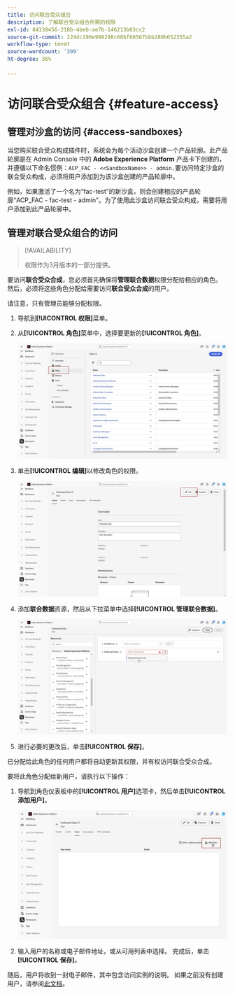 ```yaml
---
title: 访问联合受众组合
description: 了解联合受众组合所需的权限
exl-id: 84138456-218b-4beb-ae7b-146213b03cc2
source-git-commit: 224dc190e998298c68bf60567bbb280b652355a2
workflow-type: tm+mt
source-wordcount: '309'
ht-degree: 36%

---
```


# 访问联合受众组合 {#feature-access}

## 管理对沙盒的访问 {#access-sandboxes}

当您购买联合受众构成插件时，系统会为每个活动沙盒创建一个产品轮廓。此产品轮廓是在 Admin Console 中的 **Adobe Experience Platform** 产品卡下创建的，并遵循以下命名惯例：`ACP_FAC - <<SandboxName>> - admin.`要访问特定沙盒的联合受众构成，必须将用户添加到为该沙盒创建的产品轮廓中。

例如，如果激活了一个名为“fac-test”的新沙盒，则会创建相应的产品轮廓“ACP_FAC - fac-test - admin”。为了使用此沙盒访问联合受众构成，需要将用户添加到此产品轮廓中。

## 管理对联合受众组合的访问

>[!AVAILABILITY]
>
>权限作为3月版本的一部分提供。

要访问&#x200B;**联合受众合成**，您必须首先确保将&#x200B;**管理联合数据**&#x200B;权限分配给相应的角色。 然后，必须将这些角色分配给需要访问&#x200B;**联合受众合成**&#x200B;的用户。

请注意，只有管理员能够分配权限。

1. 导航到&#x200B;**[!UICONTROL 权限]**&#x200B;菜单。

1. 从&#x200B;**[!UICONTROL 角色]**&#x200B;菜单中，选择要更新的&#x200B;**[!UICONTROL 角色]**。

   ![](assets/access_fda_1.png)

1. 单击&#x200B;**[!UICONTROL 编辑]**&#x200B;以修改角色的权限。

   ![](assets/access_fda_2.png)

1. 添加&#x200B;**联合数据**&#x200B;资源，然后从下拉菜单中选择&#x200B;**[!UICONTROL 管理联合数据]**。

   ![](assets/access_fda_3.png)

1. 进行必要的更改后，单击&#x200B;**[!UICONTROL 保存]**。

已分配给此角色的任何用户都将自动更新其权限，并有权访问联合受众合成。

要将此角色分配给新用户，请执行以下操作：

1. 导航到角色仪表板中的&#x200B;**[!UICONTROL 用户]**&#x200B;选项卡，然后单击&#x200B;**[!UICONTROL 添加用户]**。

   ![](assets/access_fda_4.png)

1. 输入用户的名称或电子邮件地址，或从可用列表中选择。 完成后，单击&#x200B;**[!UICONTROL 保存]**。

随后，用户将收到一封电子邮件，其中包含访问实例的说明。 如果之前没有创建用户，请参阅[此文档](https://experienceleague.adobe.com/zh-hans/docs/experience-platform/access-control/abac/permissions-ui/users)。
